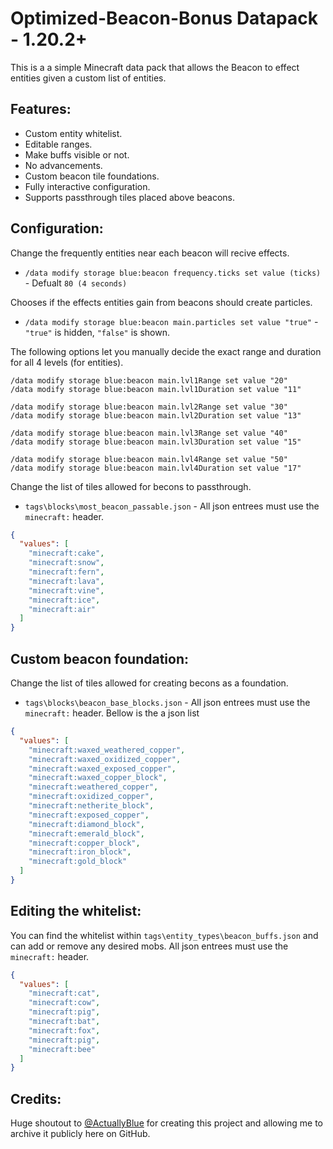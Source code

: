 
# Optimized-Beacon-Bonus Datapack - 1.20.2+

This is a a simple Minecraft data pack that allows the Beacon to effect entities given a custom list of entities. 

## Features:

 - Custom entity whitelist.
 - Editable ranges.
 - Make buffs visible or not.
 - No advancements.
 - Custom beacon tile foundations.
 - Fully interactive configuration.
 - Supports passthrough tiles placed above beacons.

## Configuration:

Change the frequently entities near each beacon will recive effects.
 - `/data modify storage blue:beacon frequency.ticks set value (ticks)` - Defualt `80 (4 seconds)`

Chooses if the effects entities gain from beacons should create particles.
 - `/data modify storage blue:beacon main.particles set value "true"` - `"true"` is hidden, `"false"` is shown.

The following options let you manually decide the exact range and duration for all 4 levels (for entities).
```
/data modify storage blue:beacon main.lvl1Range set value "20"
/data modify storage blue:beacon main.lvl1Duration set value "11"
```
```
/data modify storage blue:beacon main.lvl2Range set value "30"
/data modify storage blue:beacon main.lvl2Duration set value "13"
```
```
/data modify storage blue:beacon main.lvl3Range set value "40"
/data modify storage blue:beacon main.lvl3Duration set value "15"
```
```
/data modify storage blue:beacon main.lvl4Range set value "50"
/data modify storage blue:beacon main.lvl4Duration set value "17"
```

Change the list of tiles allowed for becons to passthrough.
 - `tags\blocks\most_beacon_passable.json` - All json entrees must use the `minecraft:` header.
```json
{
  "values": [
    "minecraft:cake",
    "minecraft:snow",
    "minecraft:fern",
    "minecraft:lava",
    "minecraft:vine",
    "minecraft:ice",
    "minecraft:air"
  ]
}
```

## Custom beacon foundation:

Change the list of tiles allowed for creating becons as a foundation.
 - `tags\blocks\beacon_base_blocks.json` - All json entrees must use the `minecraft:` header.
Bellow is the a json list 
```json
{
  "values": [
    "minecraft:waxed_weathered_copper",
    "minecraft:waxed_oxidized_copper",
    "minecraft:waxed_exposed_copper",
    "minecraft:waxed_copper_block",
    "minecraft:weathered_copper",
    "minecraft:oxidized_copper",
    "minecraft:netherite_block",
    "minecraft:exposed_copper",
    "minecraft:diamond_block",
    "minecraft:emerald_block",
    "minecraft:copper_block",
    "minecraft:iron_block",
    "minecraft:gold_block"
  ]
}
```

## Editing the whitelist:

You can find the whitelist within `tags\entity_types\beacon_buffs.json` and can add or remove any desired mobs. All json entrees must use the `minecraft:` header.
```json
{
  "values": [
    "minecraft:cat",
    "minecraft:cow",
    "minecraft:pig",
    "minecraft:bat",
    "minecraft:fox",
    "minecraft:pig",
    "minecraft:bee"
  ]
}
```

## Credits:

Huge shoutout to [@ActuallyBlue](https://github.com/ActuallyBlue/) for creating this project and allowing me to archive it publicly here on GitHub. 
